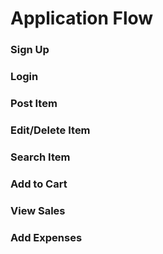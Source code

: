 # Application Flow #
### Sign Up ###
### Login ###
### Post Item ###
### Edit/Delete Item ###
### Search Item ###
### Add to Cart ###
### View Sales ###
### Add Expenses ###
